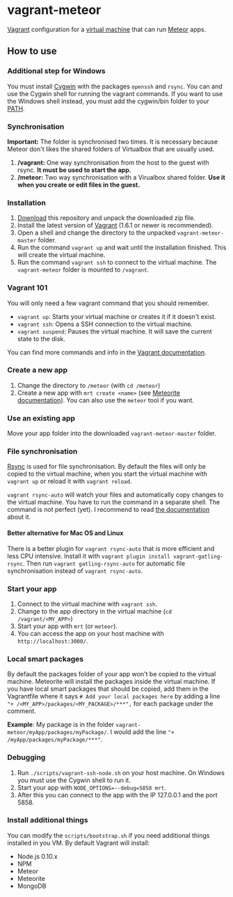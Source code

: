 vagrant-meteor
==============

[Vagrant](http://www.vagrantup.com/) configuration for a [virtual machine](http://en.wikipedia.org/wiki/Virtual_machine)
that can run [Meteor](https://www.meteor.com/) apps.

## How to use

### Additional step for Windows

You must install [Cygwin](http://www.cygwin.com/install.html) with the packages `openssh` and `rsync`.
You can and use the Cygwin shell for running the vagrant commands.
If you want to use the Windows shell instead, you must add the cygwin/bin folder to your [PATH](http://geekswithblogs.net/renso/archive/2009/10/21/how-to-set-the-windows-path-in-windows-7.aspx).

### Synchronisation

__Important:__ The folder is synchronised two times. It is necessary because Meteor don't likes the shared folders of
Virtualbox that are usually used.

1. __/vagrant:__ One way synchronisation from the host to the guest with rsync. __It must be used to start the app.__
2. __/meteor:__ Two way synchronisation with a Virualbox shared folder. __Use it when you create or edit files in the guest.__

### Installation

1. [Download](https://github.com/Sanjo/vagrant-meteor/archive/master.zip) this repository and unpack the downloaded zip file.
2. Install the latest version of [Vagrant](http://www.vagrantup.com/downloads.html) (1.6.1 or newer is recommended).
3. Open a shell and change the directory to the unpacked `vagrant-meteor-master` folder.
4. Run the command `vagrant up` and wait until the installation finished. This will create the virtual machine.
5. Run the command `vagrant ssh` to connect to the virtual machine. The `vagrant-meteor` folder is mounted to `/vagrant`.

### Vagrant 101

You will only need a few vagrant command that you should remember.

* `vagrant up`: Starts your virtual machine or creates it if it doesn't exist.
* `vagrant ssh`: Opens a SSH connection to the virtual machine.
* `vagrant suspend`: Pauses the virtual machine. It will save the current state to the disk.

You can find more commands and info in the [Vagrant documentation](http://docs.vagrantup.com/v2/cli/index.html).

### Create a new app

1. Change the directory to `/meteor` (with `cd /meteor`)
2. Create a new app with `mrt create <name>` (see [Meteorite documentation](https://github.com/oortcloud/meteorite/)).
   You can also use the `meteor` tool if you want.

### Use an existing app

Move your app folder into the downloaded `vagrant-meteor-master` folder.

### File synchronisation

[Rsync](http://docs.vagrantup.com/v2/synced-folders/rsync.html) is used for file synchronisation.
By default the files will only be copied to the virtual machine,
when you start the virtual machine with `vagrant up` or reload it with `vagrant reload`.

`vagrant rsync-auto` will watch your files and automatically copy changes to the virtual machine.
You have to run the command in a separate shell. The command is not perfect (yet).
I recommend to read [the documentation](http://docs.vagrantup.com/v2/cli/rsync-auto.html) about it.

#### Better alternative for Mac OS and Linux

There is a better plugin for `vagrant rsync-auto` that is more efficient and less CPU intensive.
Install it with `vagrant plugin install vagrant-gatling-rsync`.
Then run `vagrant gatling-rsync-auto` for automatic file synchronisation instead of `vagrant rsync-auto`.

### Start your app

1. Connect to the virtual machine with `vagrant ssh`.
1. Change to the app directory in the virtual machine (`cd /vagrant/<MY_APP>`)
2. Start your app with `mrt` (or `meteor`).
5. You can access the app on your host machine with `http://localhost:3000/`.

### Local smart packages

By default the packages folder of your app won't be copied to the virtual machine. Meteorite will install the packages inside the virtual machine.
If you have local smart packages that should be copied, add them in the Vagrantfile where it says
`# Add your local packages here` by adding a line `"+ /<MY_APP>/packages/<MY_PACKAGE>/***",` for each package under the comment.

__Example__: My package is in the folder `vagrant-meteor/myApp/packages/myPackage/`. I would add the line `"+ /myApp/packages/myPackage/***"`.

### Debugging

1. Run `./scripts/vagrant-ssh-node.sh` on your host machine. On Windows you must use the Cygwin shell to run it.
2. Start your app with `NODE_OPTIONS=--debug=5858 mrt`.
3. After this you can connect to the app with the IP 127.0.0.1 and the port 5858.

### Install additional things

You can modify the `scripts/bootstrap.sh` if you need additional things installed in you VM.
By default Vagrant will install:

* Node.js 0.10.x
* NPM
* Meteor
* Meteorite
* MongoDB
